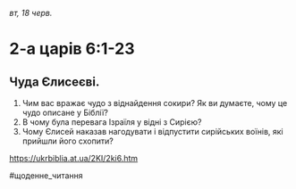 
_вт, 18 черв._

# 2-а царів 6:1-23

## Чуда Єлисеєві.
1. Чим вас вражає чудо з віднайдення сокири? Як ви думаєте, чому це чудо описане у Біблії?
2. В чому була перевага Ізраїля у відні з Сирією?
3. Чому Єлисей наказав нагодувати і відпустити сирійських воїнів, які прийшли його схопити?

https://ukrbiblia.at.ua/2KI/2ki6.htm 

#щоденне_читання

